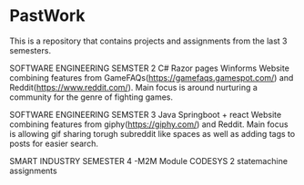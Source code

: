 # PastWork
This is a repository that contains projects and assignments from the last 3 semesters.

SOFTWARE ENGINEERING SEMSTER 2
C# Razor pages Winforms
Website combining features from GameFAQs(https://gamefaqs.gamespot.com/) and Reddit(https://www.reddit.com/).
Main focus is around nurturing a community for the genre of fighting games.

SOFTWARE ENGINEERING SEMSTER 3
Java Springboot + react 
Website combining features from giphy(https://giphy.com/) and Reddit.
Main focus is allowing gif sharing torugh subreddit like spaces as well as adding tags to posts for easier search.

SMART INDUSTRY SEMESTER 4
-M2M Module
  CODESYS
  2 statemachine assignments
  
